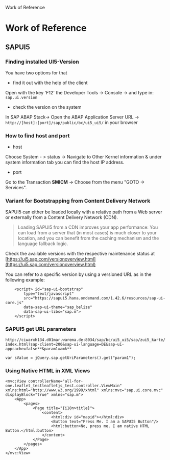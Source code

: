 Work of Reference 

Work of Reference
=================

SAPUI5
------

### Finding installed UI5-Version

You have two options for that

*   find it out with the help of the client

Open with the key 'F12' the Developer Tools -> Console -> and type in: `sap.ui.version`

*   check the version on the system

In SAP ABAP Stack-> Open the ABAP Application Server URL -> `http://[host]:[port]/sap/public/bc/ui5_ui5/` in your browser

### How to find host and port

*   host

Choose System - > status -> Navigate to Other Kernel information & under system information tab you can find the host IP address.

*   port

Go to the Transaction **SMICM** -\> Choose from the menu "GOTO -> Services".

### Variant for Bootstrapping from Content Delivery Network

SAPUI5 can either be loaded locally with a relative path from a Web server or externally from a Content Delivery Network (CDN).

> Loading SAPUI5 from a CDN improves your app performance: You can load from a server that (in most cases) is much closer to your location, and you can benefit from the caching mechanism and the language fallback logic.

Check the available versions with the respective maintenance status at [https://ui5.sap.com/versionoverview.html](https://ui5.sap.com/versionoverview.html)

You can refer to a specific version by using a versioned URL as in the following example:

    	<script> id="sap-ui-bootstrap"
    	    type="text/javascript"
    	    src="https://sapui5.hana.ondemand.com/1.42.6/resources/sap-ui-core.js"
    	    data-sap-ui-theme="sap_belize"
    	    data-sap-ui-libs="sap.m">
    	</script>

### SAPUI5 get URL parameters

`http://ciwarxh134.d01mar.warema.de:8034/sap/bc/ui5_ui5/sap/zui5_karte/index.html?sap-client=200&sap-ui-language=DE&sap-ui-appcache=false**&param1=amk**`

    var sValue = jQuery.sap.getUriParameters().get("param1");

### Using Native HTML in XML Views

    <mvc:View controllerName="all-for-one.leaflet_testleafletjs_test.controller.ViewMain" xmlns:html="http://www.w3.org/1999/xhtml" xmlns:mvc="sap.ui.core.mvc" displayBlock="true" xmlns="sap.m">
    	<App>
    		<pages>
    			<Page title="{i18n>title}">
    				<content>
    					<html:div id="mapid"></html:div>
    					<Button text="Press Me. I am a SAPUI5 Button"/>
    					<html:button>No, press me. I am native HTML Button.</html:button>
    				</content>
    			</Page>
    		</pages>
    	</App>
    </mvc:View>
